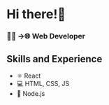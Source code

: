 # Hi there!👋

### 🧑‍💻 ->🌐 Web Developer

## Skills and Experience
* ⚛️ React
* 💻 HTML, CSS, JS
* 🔧 Node.js
